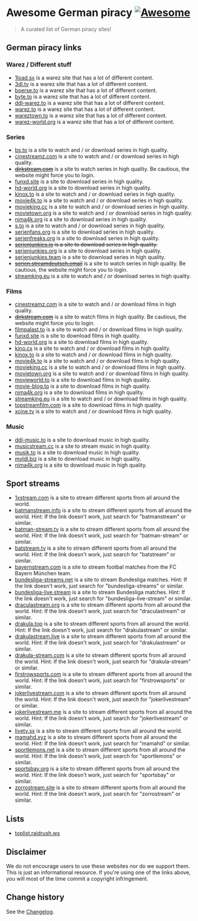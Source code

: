 # Awesome German piracy [![Awesome](https://awesome.re/badge.svg)](https://awesome.re)

> A curated list of German piracy sites!

## German piracy links

### Warez / Different stuff

* [1load.sx](http://1load.sx/) is a warez site that has a lot of different content.
* [3dl.tv](https://3dl.tv) is a warez site that has a lot of different content.
* [boerse.to](https://boerse.to) is a warez site that has a lot of different content.
* [byte.to](http://byte.to/) is a warez site that has a lot of different content.
* [ddl-warez.to](https://ddl-warez.to) is a warez site that has a lot of different content.
* [warez.to](https://warez.to/) is a warez site that has a lot of different content.
* [wareztown.to](https://wareztown.to/) is a warez site that has a lot of different content.
* [warez-world.org](https://warez-world.org/) is a warez site that has a lot of different content.

### Series

* [bs.to](https://bs.to) is a site to watch and / or download series in high quality.
* [cinestreamz.com](https://www.cinestreamz.com/) is a site to watch and / or download series in high quality.
* ~~[dirkstream.com](http://dirkstream.com)~~ is a site to watch series in high quality. Be cautious, the website might force you to login.
* [funxd.site](https://funxd.site/) is a site to download series in high quality.
* [hd-world.org](http://hd-world.org/) is a site to download series in high quality.
* [kinox.to](https://kinox.to) is a site to watch and / or download series in high quality.
* [movie4k.to](https://movie4k.to) is a site to watch and / or download series in high quality.
* [movieking.cc](https://movieking.cc/) is a site to watch and / or download series in high quality.
* [movietown.org](https://movietown.org/) is a site to watch and / or download series in high quality.
* [nima4k.org](https://nima4k.org) is a site to download series in high quality.
* [s.to](https://s.to/) is a site to watch and / or download series in high quality.
* [serienfans.org](https://serienfans.org/) is a site to download series in high quality.
* [serienfreaks.org](https://serienfreaks.org/) is a site to download series in high quality.
* ~~[serienjunkies.io](Serienjunkies.io) is a site to download series in high quality.~~
* [serienjunkies.org](https://serienjunkies.org/) is a site to download series in high quality.
* [serienjunkies.team](https://serienjunkies.team/) is a site to download series in high quality.
* ~~[serien.streamdeutsch.email](https://serien.streamdeutsch.email)~~ is a site to watch series in high quality. Be cautious, the website might force you to login.
* [streamking.eu](https://streamking.eu/) is a site to watch and / or download series in high quality.

### Films

* [cinestreamz.com](https://www.cinestreamz.com/) is a site to watch and / or download films in high quality.
* ~~[dirkstream.com](http://dirkstream.com)~~ is a site to watch films in high quality. Be cautious, the website might force you to login.
* [filmpalast.to](https://filmpalast.to) is a site to watch and / or download films in high quality.
* [funxd.site](https://funxd.site/) is a site to download films in high quality.
* [hd-world.org](http://hd-world.org/) is a site to download films in high quality.
* [kino.cx](https://kino.cx/) is a site to watch and / or download films in high quality.
* [kinox.to](https://kinox.to) is a site to watch and / or download films in high quality.
* [movie4k.to](https://movie4k.to) is a site to watch and / or download films in high quality.
* [movieking.cc](https://movieking.cc/) is a site to watch and / or download films in high quality.
* [movietown.org](https://movietown.org) is a site to watch and / or download films in high quality.
* [movieworld.to](https://movieworld.to) is a site to download films in high quality.
* [movie-blog.to](https://movie-blog.to) is a site to download films in high quality.
* [nima4k.org](https://nima4k.org) is a site to download films in high quality.
* [streamking.eu](https://streamking.eu/) is a site to watch and / or download films in high quality.
* [topstreamfilm.com](https://topstreamfilm.com/) is a site to download films in high quality.
* [xcine.tv](https://xcine.tv/) is a site to watch and / or download films in high quality.

### Music

* [ddl-music.to](https://ddl-music.to) is a site to download music in high quality.
* [musicstream.cc](https://musicstream.cc/) is a site to stream music in high quality.
* [musik.to](https://musik.to/) is a site to download music in high quality.
* [myldl.biz](https://myldl.biz/) is a site to download music in high quality.
* [nima4k.org](https://nima4k.org) is a site to download music in high quality.

## Sport streams

* [1xstream.com](http://1xstream.com) is a site to stream different sports from all around the world.
* [batmanstream.info](http://www.batmanstream.info/) is a site to stream different sports from all around the world. Hint: If the link doesn't work, just search for "batmanstream" or similar.
* [batman-stream.tv](https://www.batman-stream.tv/) is a site to stream different sports from all around the world. Hint: If the link doesn't work, just search for "batman-stream" or similar.
* [batstream.tv](https://www.batstream.tv/) is a site to stream different sports from all around the world. Hint: If the link doesn't work, just search for "batstream" or similar.
* [bayernstream.com](http://bayernstream.com) is a site to stream footbal matches from the FC Bayern München team.
* [bundesliga-streams.net](https://bundesliga-streams.net) is a site to stream Bundesliga matches. Hint: If the link doesn't work, just search for "bundesliga-streams" or similar.
* [bundesliga-live.stream](https://bundesliga-live.stream) is a site to stream Bundesliga matches. Hint: If the link doesn't work, just search for "bundesliga-live-stream" or similar.
* [draculastream.org](http://draculastream.org) is a site to stream different sports from all around the world. Hint: If the link doesn't work, just search for "draculastream" or similar.
* [drakula.top](http://drakula.top) is a site to stream different sports from all around the world. Hint: If the link doesn't work, just search for "drakulastream" or similar.
* [drakulastream.live](https://www.drakulastream.live/) is a site to stream different sports from all around the world. Hint: If the link doesn't work, just search for "drakulastream" or similar.
* [drakula-stream.com](https://drakula-stream.com/) is a site to stream different sports from all around the world. Hint: If the link doesn't work, just search for "drakula-stream" or similar.
* [firstrowsports.com](http://firstrowsportes.com/) is a site to stream different sports from all around the world. Hint: If the link doesn't work, just search for "firstrowsports" or similar.
* [jokerlivestream.com](http://jokerlivestream.com) is a site to stream different sports from all around the world. Hint: If the link doesn't work, just search for "jokerlivestream" or similar.
* [jokerlivestream.me](https://jokerlivestream.me/) is a site to stream different sports from all around the world. Hint: If the link doesn't work, just search for "jokerlivestream" or similar.
* [livetv.sx](http://livetv.sx) is a site to stream different sports from all around the world.
* [mamahd.xyz](http://www.mamahd.xyz/) is a site to stream different sports from all around the world. Hint: If the link doesn't work, just search for "mamahd" or similar.
* [sportlemons.net](http://sportlemons.net) is a site to stream different sports from all around the world. Hint: If the link doesn't work, just search for "sportlemons" or similar.
* [sportsbay.org](https://sportsbay.org) is a site to stream different sports from all around the world. Hint: If the link doesn't work, just search for "sportsbay" or similar.
* [zorrostream.site](http://www.zorrostream.site/) is a site to stream different sports from all around the world. Hint: If the link doesn't work, just search for "zorrostream" or similar.

## Lists

* [toplist.raidrush.ws](https://toplist.raidrush.ws/)

## Disclaimer

We do not encourage users to use these websites nor do we support them. This is just an informational resource. If you're using one of the links above, you will most of the time commit a copyright infringement.

Change history
--------------

See the [Changelog](https://github.com/SeppPenner/awesome-german-privacy/blob/master/Changelog.md).